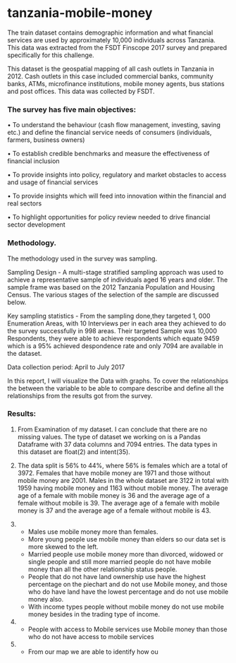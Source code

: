 # tanzania-mobile-money

The train dataset contains demographic information and what financial services are used by approximately 10,000 individuals 
across Tanzania. This data was extracted from the FSDT Finscope 2017 survey and prepared specifically for this challenge. 

This dataset is the geospatial mapping of all cash outlets in Tanzania in 2012. Cash outlets in this case included commercial 
banks, community banks, ATMs, microfinance institutions, mobile money agents, bus stations and post offices. This data was 
collected by FSDT.

### The survey has five main objectives:

• To understand the behaviour (cash flow management, investing, saving etc.) and define
the financial service needs of consumers (individuals, farmers, business owners)

• To establish credible benchmarks and measure the effectiveness of financial inclusion

• To provide insights into policy, regulatory and market obstacles to access and usage
of financial services

• To provide insights which will feed into innovation within the financial and real sectors

• To highlight opportunities for policy review needed to drive financial sector
development 

### Methodology.

The methodology used in the survey was sampling.

Sampling Design - A multi-stage stratified sampling approach was used to achieve a representative sample
of individuals aged 16 years and older. The sample frame was based on the 2012 Tanzania
Population and Housing Census. The various stages of the selection of the sample are
discussed below.

Key sampling statistics - From the sampling done,they targeted 1, 000 Enumeration Areas, with 10 Interviews per in each area
they achieved to do the survey successfully in 998 areas. Their targeted Sample was 10,000 Respondents, 
they were able to achieve respondents which equate 9459 which is a 95% achieved despondence rate and only 7094 are available 
in the dataset. 

Data collection period: April to July 2017

In this report, I will visualize the Data with graphs. To cover the relationships the between the variable to be able to compare describe and define all the relationships from the results got from the survey.

### Results:

1. From Examination of my dataset. I can conclude that there are no missing values. The type of dataset we working on is a Pandas Dataframe with 37 data columns and 7094 entries. The data types in this dataset are float(2) and intent(35).

2. The data split is 56% to 44%, where 56% is females which are a total of 3972. Females that have mobile money are 1971 and those without mobile money are 2001. Males in the whole dataset are 3122 in total with 1959 having mobile money and 1163 without mobile money. The average age of a female with mobile money is 36 and the average age of a female without mobile is 39. The average age of a female with mobile money is 37 and the average age of a female without mobile is 43. 

3. - Males use mobile money more than females.
   - More young people use mobile money than elders so our data 	set is more skewed to the left.
   - Married people use mobile money more than divorced, widowed 	or single people and still more married people do not have 	mobile money than all the other relationship status people.
   - People that do not have land ownership use have the highest 	percentage on the piechart and do not use Mobile money, 		and those who do have land have the lowest percentage and 	do not use mobile money also.
   - With income types people without mobile money do not use 		mobile money besides in the trading type of income.

4. - People with access to Mobile services use Mobile money than 	those who do not have access to mobile services

5. - From our map we are able to identify how ou

